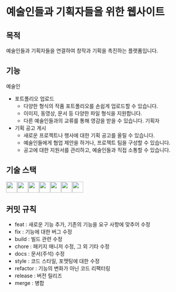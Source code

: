 # 예술인들과 기획자들을 위한 웹사이트

## 목적
예술인들과 기획자들을 연결하여 창작과 기획을 촉진하는 플랫폼입니다.

## 기능
예술인
- 포트폴리오 업로드
  - 다양한 형식의 작품 포트폴리오를 손쉽게 업로드할 수 있습니다.
  - 이미지, 동영상, 문서 등 다양한 파일 형식을 지원합니다.
  - 다른 예술인들과의 교류를 통해 영감을 받을 수 있습니다.
기획자
- 기획 공고 게시
  - 새로운 프로젝트나 행사에 대한 기획 공고를 올릴 수 있습니다.
  - 예술인들에게 협업 제안을 하거나, 프로젝트 팀을 구성할 수 있습니다.
  - 공고에 대한 지원서를 관리하고, 예술인들과 직접 소통할 수 있습니다.
  
## 기술 스택
<div style="display: flex; align-items: center;">
  <img src="https://img.shields.io/badge/HTML-E34F26?style=flat-square&logo=html5&logoColor=white" height="30"/>
  <img src="https://img.shields.io/badge/CSS-1572B6?style=flat-square&logo=css3&logoColor=white" height="30"/>
  <img src="https://img.shields.io/badge/JavaScript-F7DF1E?style=flat-square&logo=javascript&logoColor=black" height="30"/>
  <img src="https://img.shields.io/badge/TypeScript-3178C6?style=flat-square&logo=typescript&logoColor=white" height="30"/>
  <img src="https://img.shields.io/badge/React-61DAFB?style=flat-square&logo=react&logoColor=white" height="30"/>
  <img src="https://img.shields.io/badge/React_Query-FF4154?style=flat-square&logo=react-query&logoColor=white" height="30"/>
  <img src="https://img.shields.io/badge/Recoil-3578E5?style=flat-square&logo=recoil&logoColor=white" height="30"/>
</div>

## 커밋 규칙

- feat : 새로운 기능 추가, 기존의 기능을 요구 사항에 맞추어 수정
- fix : 기능에 대한 버그 수정
- build : 빌드 관련 수정
- chore : 패키지 매니저 수정, 그 외 기타 수정 
- docs : 문서(주석) 수정
- style : 코드 스타일, 포맷팅에 대한 수정
- refactor : 기능의 변화가 아닌 코드 리팩터링
- release : 버전 릴리즈
- merge : 병합
